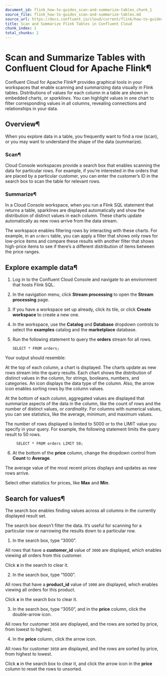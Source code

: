 ```yaml
---
document_id: flink_how-to-guides_scan-and-summarize-tables_chunk_1
source_file: flink_how-to-guides_scan-and-summarize-tables.md
source_url: https://docs.confluent.io/cloud/current/flink/how-to-guides/scan-and-summarize-tables.html
title: Scan and Summarize Flink Tables in Confluent Cloud
chunk_index: 1
total_chunks: 2
---
```


# Scan and Summarize Tables with Confluent Cloud for Apache Flink¶

Confluent Cloud for Apache Flink® provides graphical tools in your workspaces that enable scanning and summarizing data visually in Flink tables. Distributions of values for each column in a table are shown in embedded charts, or _sparklines_. You can highlight values in one chart to filter corresponding values in all columns, revealing connections and relationships in your data.

[](../../_images/flink-dex-visual-grid.gif)

## Overview¶

When you explore data in a table, you frequently want to find a row (scan), or you may want to understand the shape of the data (summarize).

### Scan¶

Cloud Console workspaces provide a search box that enables scanning the data for particular rows. For example, if you’re interested in the orders that are placed by a particular customer, you can enter the customer’s ID in the search box to scan the table for relevant rows.

### Summarize¶

In a Cloud Console workspace, when you run a Flink SQL statement that returns a table, sparklines are displayed automatically and show the distribution of distinct values in each column. These charts update automatically as new rows arrive from the data stream.

The workspace enables filtering rows by interacting with these charts. For example, in an `orders` table, you can apply a filter that shows only rows for low-price items and compare these results with another filter that shows high-price items to see if there’s a different distribution of items between the price ranges.

## Explore example data¶

  1. Log in to the Confluent Cloud Console and navigate to an environment that hosts Flink SQL.

  2. In the navigation menu, click **Stream processing** to open the **Stream processing** page.

  3. If you have a workspace set up already, click its tile, or click **Create workspace** to create a new one.

  4. In the workspace, use the **Catalog** and **Database** dropdown controls to select the **examples** catalog and the **marketplace** database.

  5. Run the following statement to query the **orders** stream for all rows.

         SELECT * FROM orders;

Your output should resemble:

[](../../_images/flink-workspace-visual-grid.png)

At the top of each column, a chart is displayed. The charts update as new rows stream into the query results. Each chart shows the distribution of distinct values in the column, for strings, booleans, numbers, and categories. An icon displays the data type of the column. Also, the arrow icon enables sorting rows by the column values.

At the bottom of each column, aggregated values are displayed that summarize aspects of the data in the column, like the count of rows and the number of distinct values, or _cardinality_. For columns with numerical values, you can see statistics, like the average, minimum, and maximum values.

The number of rows displayed is limited to 5000 or to the LIMIT value you specify in your query. For example, the following statement limits the query result to 50 rows.

         SELECT * FROM orders LIMIT 50;

  6. At the bottom of the **price** column, change the dropdown control from **Count** to **Average**.

The average value of the most recent prices displays and updates as new rows arrive.

Select other statistics for prices, like **Max** and **Min**.

## Search for values¶

The search box enables finding values across all columns in the currently displayed result set.

The search box doesn’t filter the data. It’s useful for scanning for a particular row or narrowing the results down to a particular row.

  1. In the search box, type “3000”.

All rows that have a **customer_id** value of `3000` are displayed, which enables viewing all orders from this customer.

Click **x** in the search to clear it.

  2. In the search box, type “1000”.

All rows that have a **product_id** value of `1000` are displayed, which enables viewing all orders for this product.

Click **x** in the search box to clear it.

  3. In the search box, type “3050”, and in the **price** column, click the double-arrow icon.

All rows for customer `3050` are displayed, and the rows are sorted by price, from lowest to highest.

  4. In the **price** column, click the arrow icon.

All rows for customer `3050` are displayed, and the rows are sorted by price, from highest to lowest.

Click **x** in the search box to clear it, and click the arrow icon in the **price** column to reset the rows to unsorted.
